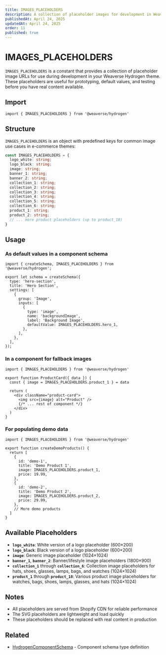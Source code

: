 ```yaml
---
title: IMAGES_PLACEHOLDERS
description: A collection of placeholder images for development in Weaverse Hydrogen themes.
publishedAt: April 24, 2025
updatedAt: April 24, 2025
order: 11
published: true
---
```


# IMAGES_PLACEHOLDERS

`IMAGES_PLACEHOLDERS` is a constant that provides a collection of placeholder image URLs for use during development in your Weaverse Hydrogen theme. These placeholders are useful for prototyping, default values, and testing before you have real content available.

## Import

```tsx
import { IMAGES_PLACEHOLDERS } from '@weaverse/hydrogen'
```

## Structure

`IMAGES_PLACEHOLDERS` is an object with predefined keys for common image use cases in e-commerce themes:

```typescript
const IMAGES_PLACEHOLDERS = {
  logo_white: string;
  logo_black: string;
  image: string;
  banner_1: string;
  banner_2: string;
  collection_1: string;
  collection_2: string;
  collection_3: string;
  collection_4: string;
  collection_5: string;
  collection_6: string;
  product_1: string;
  product_2: string;
  // ... more product placeholders (up to product_18)
}
```

## Usage

### As default values in a component schema

```tsx
import { createSchema, IMAGES_PLACEHOLDERS } from '@weaverse/hydrogen';

export let schema = createSchema({
  type: 'hero-section',
  title: 'Hero Section',
  settings: [
    {
      group: 'Image',
      inputs: [
        {
          type: 'image',
          name: 'backgroundImage',
          label: 'Background Image',
          defaultValue: IMAGES_PLACEHOLDERS.hero_1,
        },
      ],
    },
  ],
});
```

### In a component for fallback images

```tsx
import { IMAGES_PLACEHOLDERS } from '@weaverse/hydrogen'

export function ProductCard({ data }) {
  const { image = IMAGES_PLACEHOLDERS.product_1 } = data
  
  return (
    <div className="product-card">
      <img src={image} alt="Product" />
      {/* ... rest of component */}
    </div>
  )
}
```

### For populating demo data

```tsx
import { IMAGES_PLACEHOLDERS } from '@weaverse/hydrogen'

export function createDemoProducts() {
  return [
    {
      id: 'demo-1',
      title: 'Demo Product 1',
      image: IMAGES_PLACEHOLDERS.product_1,
      price: 19.99,
    },
    {
      id: 'demo-2',
      title: 'Demo Product 2',
      image: IMAGES_PLACEHOLDERS.product_2,
      price: 29.99,
    },
    // More demo products
  ]
}
```

## Available Placeholders

- **`logo_white`**: White version of a logo placeholder (600×200)
- **`logo_black`**: Black version of a logo placeholder (600×200)
- **`image`**: Generic image placeholder (1024×1024)
- **`banner_1`**, **`banner_2`**: Banner/lifestyle image placeholders (1800×900)
- **`collection_1`** through **`collection_6`**: Collection image placeholders for hats, shoes, glasses, lamps, bags, and watches (1024×1024)
- **`product_1`** through **`product_18`**: Various product image placeholders for watches, bags, shoes, lamps, glasses, and hats (1024×1024)

## Notes

- All placeholders are served from Shopify CDN for reliable performance
- The SVG placeholders are lightweight and load quickly
- These placeholders should be replaced with real content in production

## Related

- [HydrogenComponentSchema](/docs/api/types) - Component schema type definition
